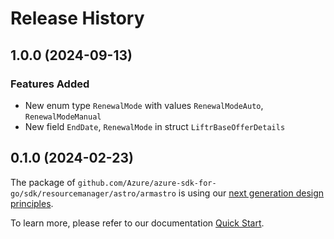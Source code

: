 # Release History

## 1.0.0 (2024-09-13)
### Features Added

- New enum type `RenewalMode` with values `RenewalModeAuto`, `RenewalModeManual`
- New field `EndDate`, `RenewalMode` in struct `LiftrBaseOfferDetails`


## 0.1.0 (2024-02-23)

The package of `github.com/Azure/azure-sdk-for-go/sdk/resourcemanager/astro/armastro` is using our [next generation design principles](https://azure.github.io/azure-sdk/general_introduction.html).

To learn more, please refer to our documentation [Quick Start](https://aka.ms/azsdk/go/mgmt).